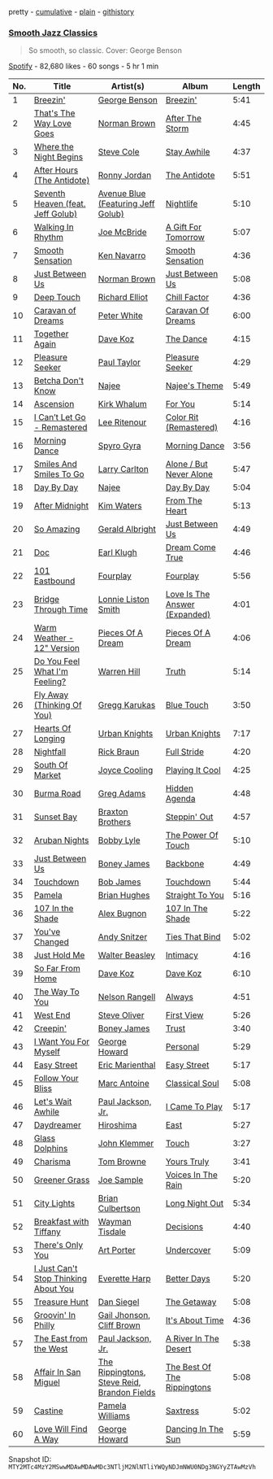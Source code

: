 pretty - [cumulative](/playlists/cumulative/37i9dQZF1DWSSSls9eK29h.md) - [plain](/playlists/plain/37i9dQZF1DWSSSls9eK29h) - [githistory](https://github.githistory.xyz/mackorone/spotify-playlist-archive/blob/main/playlists/plain/37i9dQZF1DWSSSls9eK29h)

### [Smooth Jazz Classics](https://open.spotify.com/playlist/37i9dQZF1DWSSSls9eK29h)

> So smooth, so classic\. Cover: George Benson

[Spotify](https://open.spotify.com/user/spotify) - 82,680 likes - 60 songs - 5 hr 1 min

| No. | Title | Artist(s) | Album | Length |
|---|---|---|---|---|
| 1 | [Breezin'](https://open.spotify.com/track/1m3BAsNsQAaSNMD2M6vlKY) | [George Benson](https://open.spotify.com/artist/4N8BwYTEC6XqykGvXXlmfv) | [Breezin'](https://open.spotify.com/album/1ei5QjnfB7PHINJOH8Gft5) | 5:41 |
| 2 | [That's The Way Love Goes](https://open.spotify.com/track/6UkHSbQcqBwWZr98OSELoL) | [Norman Brown](https://open.spotify.com/artist/79kOOyVKcrCOKDnzcDHsia) | [After The Storm](https://open.spotify.com/album/5vhTq5K0zLlKHovFu7MpWj) | 4:45 |
| 3 | [Where the Night Begins](https://open.spotify.com/track/1XWvnO1jAnW8izUOczEdZu) | [Steve Cole](https://open.spotify.com/artist/6rpOQ4XZKUz0ayWSMgvmWb) | [Stay Awhile](https://open.spotify.com/album/0BnQMPzjGWbmoAOPFs5Nsn) | 4:37 |
| 4 | [After Hours \(The Antidote\)](https://open.spotify.com/track/2zAXsQFmNRcDQOSzuPrWTs) | [Ronny Jordan](https://open.spotify.com/artist/32WK2OuP2PG4r7sH7bUfN9) | [The Antidote](https://open.spotify.com/album/5OKMEQpUvwvkr89q9xumdx) | 5:51 |
| 5 | [Seventh Heaven \(feat\. Jeff Golub\)](https://open.spotify.com/track/2ZZ6st5XTa8wDNqsE1bHa7) | [Avenue Blue \(Featuring Jeff Golub\)](https://open.spotify.com/artist/2TQGAlirZ6ePbgec2TvLK9) | [Nightlife](https://open.spotify.com/album/2EnhcAGKSkoGRFiY6xd1ke) | 5:10 |
| 6 | [Walking In Rhythm](https://open.spotify.com/track/4gdFN6gHpjay9QRCtuGnAq) | [Joe McBride](https://open.spotify.com/artist/0fqABdgGiy0H0NLUb5GNWs) | [A Gift For Tomorrow](https://open.spotify.com/album/69AsVSIaoenj2pN7syJqHo) | 5:07 |
| 7 | [Smooth Sensation](https://open.spotify.com/track/1jKOG02lqHnwYXHpyLF3Nd) | [Ken Navarro](https://open.spotify.com/artist/6qA8zAyPYgmtPQtQz2G96a) | [Smooth Sensation](https://open.spotify.com/album/12tng68mKohYzlVWT1QRna) | 4:36 |
| 8 | [Just Between Us](https://open.spotify.com/track/4pa23KNAU2ul1REZDMJsAz) | [Norman Brown](https://open.spotify.com/artist/79kOOyVKcrCOKDnzcDHsia) | [Just Between Us](https://open.spotify.com/album/1nRaXHXH4pT2yfyHAhCsx5) | 5:08 |
| 9 | [Deep Touch](https://open.spotify.com/track/6t7taWgrWVlV86UuxmMyLW) | [Richard Elliot](https://open.spotify.com/artist/6eLlZ44VYhHnvuRet0qTuH) | [Chill Factor](https://open.spotify.com/album/1DUAy4KMoe4R3R5eY5PTii) | 4:36 |
| 10 | [Caravan of Dreams](https://open.spotify.com/track/6Uob2aJYqcqPv5Z2BigRg6) | [Peter White](https://open.spotify.com/artist/4siC0n7Bs9OzoZlB1HKquS) | [Caravan Of Dreams](https://open.spotify.com/album/55QEhe7Ecp7yZLgaVobo4X) | 6:00 |
| 11 | [Together Again](https://open.spotify.com/track/7igzgZaMWs7r1YVCC3orR0) | [Dave Koz](https://open.spotify.com/artist/0ZcJXldoq09BRIMl0Qh1Vm) | [The Dance](https://open.spotify.com/album/5GHzB4bwVYzl7Cbz17z8wb) | 4:15 |
| 12 | [Pleasure Seeker](https://open.spotify.com/track/5SvuXJKhqhw8jnQnqKegA5) | [Paul Taylor](https://open.spotify.com/artist/3wBSOZFd5KLsEZ1yoVSICQ) | [Pleasure Seeker](https://open.spotify.com/album/3ZoxqvIkwCbRQgnZVxxHzA) | 4:29 |
| 13 | [Betcha Don't Know](https://open.spotify.com/track/5gtNsD1eqLgfVKC9diMwgq) | [Najee](https://open.spotify.com/artist/41F8cUV8LJGVDPNnj0ito3) | [Najee's Theme](https://open.spotify.com/album/2T1cuFZTdRwShl0ksdXT6a) | 5:49 |
| 14 | [Ascension](https://open.spotify.com/track/4qOSCREAKK2OnuDqzyTMzr) | [Kirk Whalum](https://open.spotify.com/artist/6v2VjBVPcGVbBqJrUWYiG1) | [For You](https://open.spotify.com/album/6DnOL6zVqcQh1iJQiH1KhQ) | 5:14 |
| 15 | [I Can’t Let Go \- Remastered](https://open.spotify.com/track/6mFrqPaHyaY4AcsYxHuD5G) | [Lee Ritenour](https://open.spotify.com/artist/1nDqTUspmq8IXhcEZT93iq) | [Color Rit \(Remastered\)](https://open.spotify.com/album/2POg8hhJjfzlSm95YmYTfQ) | 4:16 |
| 16 | [Morning Dance](https://open.spotify.com/track/7oTaBk0IrTeO7dKlUIn1k1) | [Spyro Gyra](https://open.spotify.com/artist/1Be36RHAlqJpfUt3tsmUQD) | [Morning Dance](https://open.spotify.com/album/18qf7qvyrcaGFmCB5AblaG) | 3:56 |
| 17 | [Smiles And Smiles To Go](https://open.spotify.com/track/3mbzzlkaNM3ur4nVHAr1dO) | [Larry Carlton](https://open.spotify.com/artist/7aRi9OzdA2ciputfuguaPK) | [Alone / But Never Alone](https://open.spotify.com/album/5X5BHIsKnBpvIybs83eQ4j) | 5:47 |
| 18 | [Day By Day](https://open.spotify.com/track/6wunt9r2WbTh0pacCFkSrK) | [Najee](https://open.spotify.com/artist/41F8cUV8LJGVDPNnj0ito3) | [Day By Day](https://open.spotify.com/album/64WYFNY33qxTidADO4omGA) | 5:04 |
| 19 | [After Midnight](https://open.spotify.com/track/3SLymEfGv5dc6gjCw3fMjL) | [Kim Waters](https://open.spotify.com/artist/6kgHtfY7ECO4JWbOpXOu4I) | [From The Heart](https://open.spotify.com/album/4zruOfVUsfrvLZ9lkND7mW) | 5:13 |
| 20 | [So Amazing](https://open.spotify.com/track/6vRfKcVF63Chfd63VQyqhT) | [Gerald Albright](https://open.spotify.com/artist/3bhckpkRmz8mqONUceSutp) | [Just Between Us](https://open.spotify.com/album/6bwAkYAEZ8eA9rskEYtPoN) | 4:49 |
| 21 | [Doc](https://open.spotify.com/track/7MJBBBCfhjj716IaUq4HVG) | [Earl Klugh](https://open.spotify.com/artist/00Nnsh2ykMBYnCDsSFGXSY) | [Dream Come True](https://open.spotify.com/album/5aY7j8FtsBcTnD7G1vSGHt) | 4:46 |
| 22 | [101 Eastbound](https://open.spotify.com/track/44bwIGyn4u4e1ydT4Zm1B1) | [Fourplay](https://open.spotify.com/artist/3PcMolaGsh2nryvBR2sQOS) | [Fourplay](https://open.spotify.com/album/6k3c57IxYJVjP2shJa3TXy) | 5:56 |
| 23 | [Bridge Through Time](https://open.spotify.com/track/3WmH2tJbogJcrVSrtdlMPO) | [Lonnie Liston Smith](https://open.spotify.com/artist/2hdpXvaQJHBCZIVUd6cLvK) | [Love Is The Answer \(Expanded\)](https://open.spotify.com/album/5tfEMJRMXkGeDAkg8tE6h8) | 4:01 |
| 24 | [Warm Weather \- 12" Version](https://open.spotify.com/track/27IMcFJ1lv1vFSoKu0qjEJ) | [Pieces Of A Dream](https://open.spotify.com/artist/70BRQ5tBte6kVqHviL3srE) | [Pieces Of A Dream](https://open.spotify.com/album/5Klr007OlD9KfWR6miKTuC) | 4:06 |
| 25 | [Do You Feel What I'm Feeling?](https://open.spotify.com/track/4xb8Y0Zxg1nc2bo4Can9yv) | [Warren Hill](https://open.spotify.com/artist/3zayLOSNLcQFtRrufIbMdS) | [Truth](https://open.spotify.com/album/0yvNScghENCQibvnM0FiRT) | 5:14 |
| 26 | [Fly Away \(Thinking Of You\)](https://open.spotify.com/track/2Cvg3IXEWWMTYTvd8HqpaG) | [Gregg Karukas](https://open.spotify.com/artist/5hmQC9wWiUuHCJNRZFBi2V) | [Blue Touch](https://open.spotify.com/album/6oRxJn0ULf3TFGfqiFargV) | 3:50 |
| 27 | [Hearts Of Longing](https://open.spotify.com/track/22O3mkv6sEe3jpXRWXYFhY) | [Urban Knights](https://open.spotify.com/artist/3aCeHneB4PHsdJFVkJzEM5) | [Urban Knights](https://open.spotify.com/album/42IeRTNs12HRW0ql1jApJW) | 7:17 |
| 28 | [Nightfall](https://open.spotify.com/track/7fKo8Bl3VEm87tc70jx05r) | [Rick Braun](https://open.spotify.com/artist/4ThkLup6LmqCUuHuG434zZ) | [Full Stride](https://open.spotify.com/album/30r0DoPQxBqIz3RBoxpcSj) | 4:20 |
| 29 | [South Of Market](https://open.spotify.com/track/1LQV8yTi8XZQt35bnGGfki) | [Joyce Cooling](https://open.spotify.com/artist/44GiVGTGkzAmI1OGZcypec) | [Playing It Cool](https://open.spotify.com/album/6TnPdiqgfQYYXdwneTbLNQ) | 4:25 |
| 30 | [Burma Road](https://open.spotify.com/track/4E01hW7den04JgdXH2LkOz) | [Greg Adams](https://open.spotify.com/artist/5JLlu8IDh3Aj1nT3cUJUUY) | [Hidden Agenda](https://open.spotify.com/album/4EpH6ucX2QlCa9xlqIHdHA) | 4:48 |
| 31 | [Sunset Bay](https://open.spotify.com/track/41e8ef0fMSC0rBDfNjpuAi) | [Braxton Brothers](https://open.spotify.com/artist/6nkylX7POzzqZ44nSYH2hw) | [Steppin' Out](https://open.spotify.com/album/5QLCBr09jZYyJNm9OVP2fi) | 4:57 |
| 32 | [Aruban Nights](https://open.spotify.com/track/022odEBLFu7Ryy7H3A6tkF) | [Bobby Lyle](https://open.spotify.com/artist/05uCfJ1rcdJWwsVUKDg9On) | [The Power Of Touch](https://open.spotify.com/album/1mBknqXixbFJaIlMzUD1N9) | 5:10 |
| 33 | [Just Between Us](https://open.spotify.com/track/2r2A4NxWuFD9x0RxB2zthQ) | [Boney James](https://open.spotify.com/artist/1sBRcMH8DDR8Nsk2RoJmjS) | [Backbone](https://open.spotify.com/album/0bRUGoovysFMw0rxBE9mCo) | 4:49 |
| 34 | [Touchdown](https://open.spotify.com/track/01liKzGQmuq4BRFR19YaeI) | [Bob James](https://open.spotify.com/artist/6ryjbFyWBZho9KGXqKZdqQ) | [Touchdown](https://open.spotify.com/album/5ooWmAVLqcWvDDOid6hCC6) | 5:44 |
| 35 | [Pamela](https://open.spotify.com/track/5SCZ6ciVRjDMXn7trnq3Np) | [Brian Hughes](https://open.spotify.com/artist/3mTVKCxS5jHVIh7zSggSZb) | [Straight To You](https://open.spotify.com/album/3op9EBV5dm6aicJFlTCAP9) | 5:16 |
| 36 | [107 In the Shade](https://open.spotify.com/track/5ioqsF16uhzZXqKLrScHCj) | [Alex Bugnon](https://open.spotify.com/artist/5bDmz2qpZCbOJ4XHHYe5y1) | [107 In The Shade](https://open.spotify.com/album/5r23P7VKbhAr2lt7128bdF) | 5:22 |
| 37 | [You've Changed](https://open.spotify.com/track/4w1HnS1633fhFKlTirinC1) | [Andy Snitzer](https://open.spotify.com/artist/6FaR0vA7ulJTJ1a4BRlJt7) | [Ties That Bind](https://open.spotify.com/album/0zdK7TXke1dN1lbfGFR0cW) | 5:02 |
| 38 | [Just Hold Me](https://open.spotify.com/track/4fSHesUea71Bw48PlMROLi) | [Walter Beasley](https://open.spotify.com/artist/6tBzJqpqRAPyJFR4Rq0yBP) | [Intimacy](https://open.spotify.com/album/3T3epUgMPC4f34OooH2iRK) | 4:16 |
| 39 | [So Far From Home](https://open.spotify.com/track/1AjXzYmLg24sfQE0gy4Tmb) | [Dave Koz](https://open.spotify.com/artist/0ZcJXldoq09BRIMl0Qh1Vm) | [Dave Koz](https://open.spotify.com/album/28dV8nGn5PWCWBvDX1SdIU) | 6:10 |
| 40 | [The Way To You](https://open.spotify.com/track/71KSuKGd1R316tNUSp89eP) | [Nelson Rangell](https://open.spotify.com/artist/5lFAGKb5mvPQX9on6lKC88) | [Always](https://open.spotify.com/album/3qOAwlkElkDqpZQjkSsVov) | 4:51 |
| 41 | [West End](https://open.spotify.com/track/5KVlCe3igMGYLOY8PlIFCg) | [Steve Oliver](https://open.spotify.com/artist/0eorTItuLyKdhZmII8zREL) | [First View](https://open.spotify.com/album/3LoIE2A91sVmLYx5O2YSO8) | 5:26 |
| 42 | [Creepin'](https://open.spotify.com/track/6B4h6RRIQWRgXALcOjYLPo) | [Boney James](https://open.spotify.com/artist/1sBRcMH8DDR8Nsk2RoJmjS) | [Trust](https://open.spotify.com/album/0tg8rdfKdeKxucD3R6al9Q) | 3:40 |
| 43 | [I Want You For Myself](https://open.spotify.com/track/5rkVq7MwaVJHS9ZFt3uOjo) | [George Howard](https://open.spotify.com/artist/0MDjU3FoGxwGH0rbkcwF2f) | [Personal](https://open.spotify.com/album/2pqZnilWdNRtwv5Se30hA4) | 5:29 |
| 44 | [Easy Street](https://open.spotify.com/track/0Rxzmm8iwt1EyqoMHMd2Gm) | [Eric Marienthal](https://open.spotify.com/artist/4wmaum7AmnVV5riHLEWvaK) | [Easy Street](https://open.spotify.com/album/6eA5BYDdiYw7efNjIM6H74) | 5:17 |
| 45 | [Follow Your Bliss](https://open.spotify.com/track/6vem3VzPJAcOKvblO5dIwY) | [Marc Antoine](https://open.spotify.com/artist/0EpJxgZJDz8YV7MKsTr0Ls) | [Classical Soul](https://open.spotify.com/album/3Bw8zMOa49iNKrh5DMhY72) | 5:08 |
| 46 | [Let's Wait Awhile](https://open.spotify.com/track/0CDdIP9vgk3iSDH0bPGww5) | [Paul Jackson, Jr.](https://open.spotify.com/artist/2OeN0JVfTWYog354hHhQ2S) | [I Came To Play](https://open.spotify.com/album/3281OsYyVze2o5TBGczWBO) | 5:17 |
| 47 | [Daydreamer](https://open.spotify.com/track/5JIxKHTZNGtlD809RTew19) | [Hiroshima](https://open.spotify.com/artist/5ZoVY6c0cokQrn448eRqSc) | [East](https://open.spotify.com/album/7Jaivw1fpoOhaCVQ9uHJKT) | 5:27 |
| 48 | [Glass Dolphins](https://open.spotify.com/track/3hRFAmAIu1dsNU0yJ5nBAe) | [John Klemmer](https://open.spotify.com/artist/6HkwRgGXuqTufwpEh2dwGK) | [Touch](https://open.spotify.com/album/67ax9aeNFfwZhHH4gKrnaJ) | 3:27 |
| 49 | [Charisma](https://open.spotify.com/track/3Yahrb4joLsIIdUSqyHJZ4) | [Tom Browne](https://open.spotify.com/artist/4Ytvi4r3WPIZmEw1Ndmkp9) | [Yours Truly](https://open.spotify.com/album/0Ru6eHAcH9inWvYlhr4c5w) | 3:41 |
| 50 | [Greener Grass](https://open.spotify.com/track/3lrOns0djV4xYUh1sSLfbx) | [Joe Sample](https://open.spotify.com/artist/4H2b90USTVSstPktwUsDZE) | [Voices In The Rain](https://open.spotify.com/album/6OJNzlbzjFRHOevcIli9TM) | 5:20 |
| 51 | [City Lights](https://open.spotify.com/track/6R0QJQ6DSFoOrK4wsd37dW) | [Brian Culbertson](https://open.spotify.com/artist/4WQ8grqJHB2Y0IDjpro1FE) | [Long Night Out](https://open.spotify.com/album/2ULPLDQxClCxnuuQ9xPmjC) | 5:34 |
| 52 | [Breakfast with Tiffany](https://open.spotify.com/track/4V0XiFqittbfSMH2QYZRKV) | [Wayman Tisdale](https://open.spotify.com/artist/3h25qUbua6H0dcBJgDPg5c) | [Decisions](https://open.spotify.com/album/5naKtNyW9NohbRH0SLSzoX) | 4:40 |
| 53 | [There's Only You](https://open.spotify.com/track/4PujvqHuv3ECCVJXdMazGW) | [Art Porter](https://open.spotify.com/artist/47nj6OsTDQIuMjmsml6OLu) | [Undercover](https://open.spotify.com/album/1CSrrFRXhHIPUKJY5zvfOp) | 5:09 |
| 54 | [I Just Can't Stop Thinking About You](https://open.spotify.com/track/1rAgECH4JpRZbYQkCQTCzm) | [Everette Harp](https://open.spotify.com/artist/7LQBzOrln4d4D5EVAKK7LZ) | [Better Days](https://open.spotify.com/album/02jDT0AUMqKosTjyqwHMx5) | 5:20 |
| 55 | [Treasure Hunt](https://open.spotify.com/track/2hcMx8eNF3f2gi5B1oY6Eo) | [Dan Siegel](https://open.spotify.com/artist/0TknnwW9imlXjnjxfHcvFd) | [The Getaway](https://open.spotify.com/album/3Na83ECiryHeBsdF7kLdRU) | 5:08 |
| 56 | [Groovin' In Philly](https://open.spotify.com/track/4EWxGABVBAMcchzJPToJQz) | [Gail Jhonson](https://open.spotify.com/artist/4cJqqVAJDLFbCEFQDSrwcc), [Cliff Brown](https://open.spotify.com/artist/4lv9tkwkueOXLq58XG9OLp) | [It's About Time](https://open.spotify.com/album/4PXy69gcb1qTwEMJL0HW1d) | 4:36 |
| 57 | [The East from the West](https://open.spotify.com/track/4EBl72N2kmIvGjkCtJwf2O) | [Paul Jackson, Jr.](https://open.spotify.com/artist/2OeN0JVfTWYog354hHhQ2S) | [A River In The Desert](https://open.spotify.com/album/52mMRE71ydh5k344gaCmBX) | 5:38 |
| 58 | [Affair In San Miguel](https://open.spotify.com/track/5LdbDkRMKDEYKYZxj3TpW9) | [The Rippingtons](https://open.spotify.com/artist/6hjqP9annof75B2TNBE0rO), [Steve Reid](https://open.spotify.com/artist/4jQrVUOMWHpcwAj9CJB1f0), [Brandon Fields](https://open.spotify.com/artist/6m677bkJTyCYHZZa6h8PR5) | [The Best Of The Rippingtons](https://open.spotify.com/album/0nq9ESVd0F7vZTREx8GLHD) | 5:08 |
| 59 | [Castine](https://open.spotify.com/track/3fWldcBwLpvt3JSWU5EsAT) | [Pamela Williams](https://open.spotify.com/artist/5B6uaAUFgsawlZzzhsQxjM) | [Saxtress](https://open.spotify.com/album/2Zf6Lb0XbvnqBaXBTFHVBj) | 5:02 |
| 60 | [Love Will Find A Way](https://open.spotify.com/track/3ylLhJHuvVBbpcW1bcKpB5) | [George Howard](https://open.spotify.com/artist/0MDjU3FoGxwGH0rbkcwF2f) | [Dancing In The Sun](https://open.spotify.com/album/4riUrx6dAarcgrSLXRfKG9) | 5:59 |

Snapshot ID: `MTY2MTc4MzY2MSwwMDAwMDAwMDc3NTljM2NlNTliYWQyNDJmNWU0NDg3NGYyZTAwMzVh`
